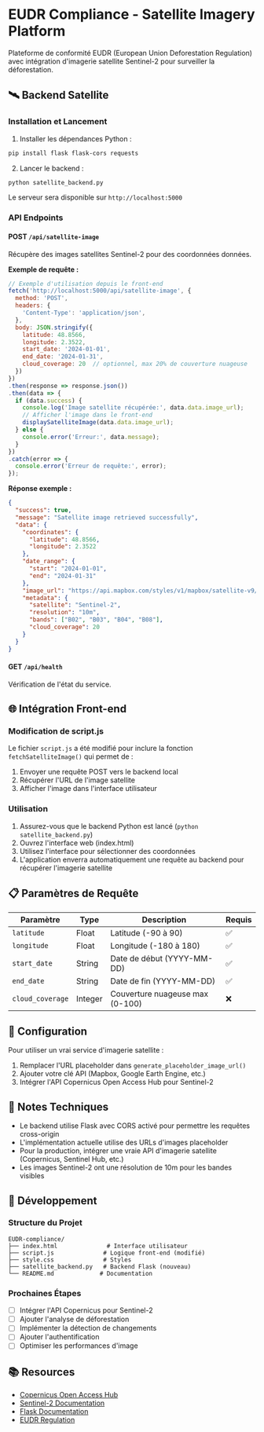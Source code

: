 # EUDR Compliance - Satellite Imagery Platform

Plateforme de conformité EUDR (European Union Deforestation Regulation) avec intégration d'imagerie satellite Sentinel-2 pour surveiller la déforestation.

## 🛰️ Backend Satellite

### Installation et Lancement

1. Installer les dépendances Python :
```bash
pip install flask flask-cors requests
```

2. Lancer le backend :
```bash
python satellite_backend.py
```

Le serveur sera disponible sur `http://localhost:5000`

### API Endpoints

#### POST `/api/satellite-image`

Récupère des images satellites Sentinel-2 pour des coordonnées données.

**Exemple de requête :**

```javascript
// Exemple d'utilisation depuis le front-end
fetch('http://localhost:5000/api/satellite-image', {
  method: 'POST',
  headers: {
    'Content-Type': 'application/json',
  },
  body: JSON.stringify({
    latitude: 48.8566,
    longitude: 2.3522,
    start_date: '2024-01-01',
    end_date: '2024-01-31',
    cloud_coverage: 20  // optionnel, max 20% de couverture nuageuse
  })
})
.then(response => response.json())
.then(data => {
  if (data.success) {
    console.log('Image satellite récupérée:', data.data.image_url);
    // Afficher l'image dans le front-end
    displaySatelliteImage(data.data.image_url);
  } else {
    console.error('Erreur:', data.message);
  }
})
.catch(error => {
  console.error('Erreur de requête:', error);
});
```

**Réponse exemple :**

```json
{
  "success": true,
  "message": "Satellite image retrieved successfully",
  "data": {
    "coordinates": {
      "latitude": 48.8566,
      "longitude": 2.3522
    },
    "date_range": {
      "start": "2024-01-01",
      "end": "2024-01-31"
    },
    "image_url": "https://api.mapbox.com/styles/v1/mapbox/satellite-v9/static/2.3522,48.8566,14/600x400?access_token=YOUR_TOKEN",
    "metadata": {
      "satellite": "Sentinel-2",
      "resolution": "10m",
      "bands": ["B02", "B03", "B04", "B08"],
      "cloud_coverage": 20
    }
  }
}
```

#### GET `/api/health`

Vérification de l'état du service.

## 🌐 Intégration Front-end

### Modification de script.js

Le fichier `script.js` a été modifié pour inclure la fonction `fetchSatelliteImage()` qui permet de :

1. Envoyer une requête POST vers le backend local
2. Récupérer l'URL de l'image satellite
3. Afficher l'image dans l'interface utilisateur

### Utilisation

1. Assurez-vous que le backend Python est lancé (`python satellite_backend.py`)
2. Ouvrez l'interface web (index.html)
3. Utilisez l'interface pour sélectionner des coordonnées
4. L'application enverra automatiquement une requête au backend pour récupérer l'imagerie satellite

## 📋 Paramètres de Requête

| Paramètre | Type | Description | Requis |
|-----------|------|-------------|--------|
| `latitude` | Float | Latitude (-90 à 90) | ✅ |
| `longitude` | Float | Longitude (-180 à 180) | ✅ |
| `start_date` | String | Date de début (YYYY-MM-DD) | ✅ |
| `end_date` | String | Date de fin (YYYY-MM-DD) | ✅ |
| `cloud_coverage` | Integer | Couverture nuageuse max (0-100) | ❌ |

## 🔧 Configuration

Pour utiliser un vrai service d'imagerie satellite :

1. Remplacer l'URL placeholder dans `generate_placeholder_image_url()`
2. Ajouter votre clé API (Mapbox, Google Earth Engine, etc.)
3. Intégrer l'API Copernicus Open Access Hub pour Sentinel-2

## 📝 Notes Techniques

- Le backend utilise Flask avec CORS activé pour permettre les requêtes cross-origin
- L'implémentation actuelle utilise des URLs d'images placeholder
- Pour la production, intégrer une vraie API d'imagerie satellite (Copernicus, Sentinel Hub, etc.)
- Les images Sentinel-2 ont une résolution de 10m pour les bandes visibles

## 🚀 Développement

### Structure du Projet

```
EUDR-compliance/
├── index.html              # Interface utilisateur
├── script.js              # Logique front-end (modifié)
├── style.css              # Styles
├── satellite_backend.py   # Backend Flask (nouveau)
└── README.md             # Documentation
```

### Prochaines Étapes

- [ ] Intégrer l'API Copernicus pour Sentinel-2
- [ ] Ajouter l'analyse de déforestation
- [ ] Implémenter la détection de changements
- [ ] Ajouter l'authentification
- [ ] Optimiser les performances d'image

## 📚 Resources

- [Copernicus Open Access Hub](https://scihub.copernicus.eu/)
- [Sentinel-2 Documentation](https://sentinels.copernicus.eu/web/sentinel/missions/sentinel-2)
- [Flask Documentation](https://flask.palletsprojects.com/)
- [EUDR Regulation](https://eur-lex.europa.eu/legal-content/EN/TXT/?uri=CELEX:32023R1115)

